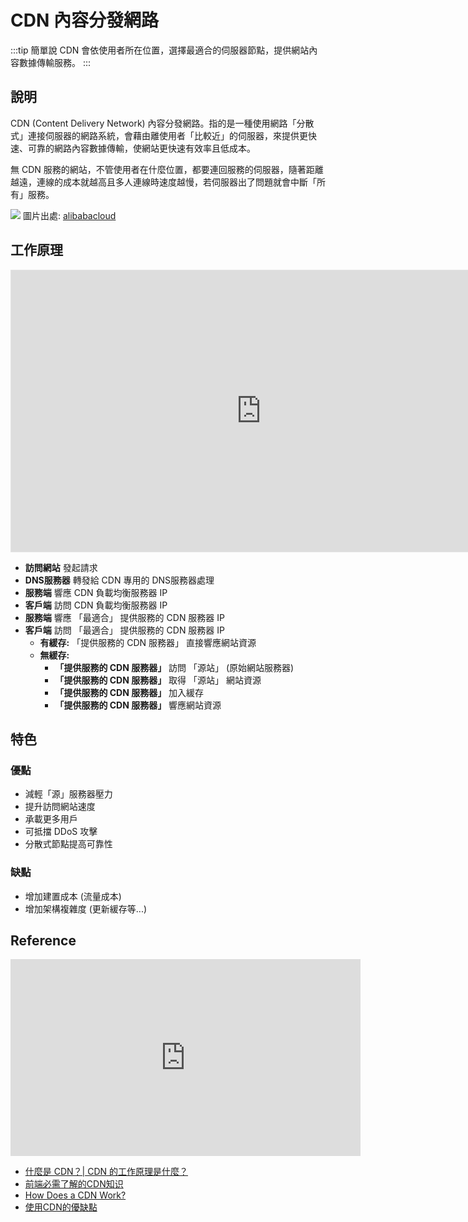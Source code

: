 # CDN 內容分發網路

:::tip 簡單說
CDN 會依使用者所在位置，選擇最適合的伺服器節點，提供網站內容數據傳輸服務。
:::

## 說明
CDN (Content Delivery Network) 內容分發網路。指的是一種使用網路「分散式」連接伺服器的網路系統，會藉由離使用者「比較近」的伺服器，來提供更快速、可靠的網路內容數據傳輸，使網站更快速有效率且低成本。

無 CDN 服務的網站，不管使用者在什麼位置，都要連回服務的伺服器，隨著距離越遠，連線的成本就越高且多人連線時速度越慢，若伺服器出了問題就會中斷「所有」服務。

![](/Browser/img/cdn.png)
圖片出處: [alibabacloud](https://www.alibabacloud.com/tc/knowledge/what-is-cdn)
## 工作原理

<iframe style="border: 1px solid rgba(0, 0, 0, 0.1);" width="800" height="450" src="https://www.figma.com/embed?embed_host=share&url=https%3A%2F%2Fwww.figma.com%2Ffile%2F0DWk2jP0o3UyRVR9hOuLUA%2FCDN-Flow%3Fnode-id%3D0%253A1" allowfullscreen></iframe>

- **訪問網站** 發起請求
- **DNS服務器** 轉發給 CDN 專用的 DNS服務器處理
- **服務端** 響應 CDN 負載均衡服務器 IP
- **客戶端** 訪問 CDN 負載均衡服務器 IP
- **服務端** 響應 「最適合」 提供服務的 CDN 服務器 IP
- **客戶端** 訪問 「最適合」 提供服務的 CDN 服務器 IP
  - **有緩存:** 「提供服務的 CDN 服務器」 直接響應網站資源
  - **無緩存:** 
    - **「提供服務的 CDN 服務器」** 訪問 「源站」 (原始網站服務器)
    - **「提供服務的 CDN 服務器」** 取得 「源站」 網站資源
    - **「提供服務的 CDN 服務器」** 加入緩存
    - **「提供服務的 CDN 服務器」** 響應網站資源


## 特色
### 優點
- 減輕「源」服務器壓力
- 提升訪問網站速度
- 承載更多用戶
- 可抵擋 DDoS 攻擊
- 分散式節點提高可靠性

### 缺點
- 增加建置成本 (流量成本)
- 增加架構複雜度 (更新緩存等...)

## Reference 

<iframe width="560" height="315" src="https://www.youtube.com/embed/m73oA0_ptxc" title="YouTube video player" frameborder="0" allow="accelerometer; autoplay; clipboard-write; encrypted-media; gyroscope; picture-in-picture" allowfullscreen></iframe>

- [什麼是 CDN？| CDN 的工作原理是什麼？](https://www.cloudflare.com/zh-tw/learning/cdn/what-is-a-cdn/)
- [前端必需了解的CDN知识](https://juejin.cn/post/6913704568325046279)
- [How Does a CDN Work?](https://www.hostinger.com/tutorials/what-is-cdn)
- [使用CDN的優缺點](https://www.astralweb.com.tw/pros-and-cons-for-using-cdn/)